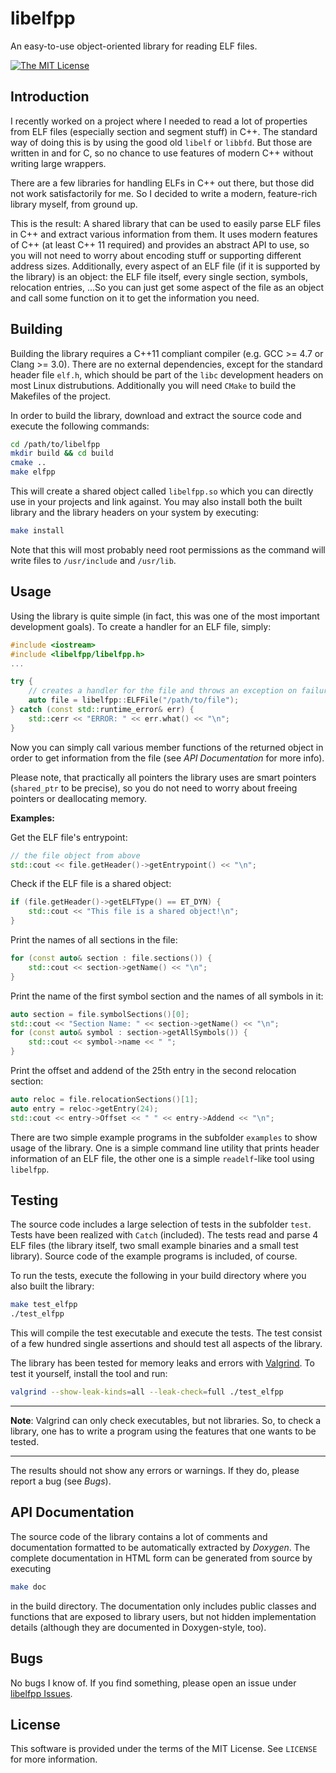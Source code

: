 # libelfpp

An easy-to-use object-oriented library for reading ELF files.

[![The MIT License](https://img.shields.io/badge/license-MIT-blue.svg?style=flat-square)](http://opensource.org/licenses/MIT)

## Introduction

I recently worked on a project where I needed to read a lot of properties from
ELF files (especially section and segment stuff) in C++. The standard way of
doing this is by using the good old `libelf` or `libbfd`. But those are written
in and for C, so no chance to use features of modern C++ without writing large
wrappers.

There are a few libraries for handling ELFs in C++ out there, but those did not
work satisfactorily for me. So I decided to write a modern, feature-rich library
myself, from ground up.

This is the result: A shared library that can be used to easily parse ELF files
in C++ and extract various information from them. It uses modern features of C++
(at least C++ 11 required) and provides an abstract API to use, so you will not
need to worry about encoding stuff or supporting different address sizes.
Additionally, every aspect of an ELF file (if it is supported by the library) is
an object: the ELF file itself, every single section, symbols, relocation
entries, ...So you can just get some aspect of the file as an object and call
some function on it to get the information you need.

## Building

Building the library requires a C++11 compliant compiler (e.g. GCC >= 4.7 or
Clang >= 3.0). There are no external dependencies, except for the standard
header file `elf.h`, which should be part of the `libc` development headers on
most Linux distrubutions. Additionally you will need `CMake` to build the
Makefiles of the project.

In order to build the library, download and extract the source code and execute
the following commands:

```bash
cd /path/to/libelfpp
mkdir build && cd build
cmake ..
make elfpp
```

This will create a shared object called `libelfpp.so` which you can directly use
in your projects and link against. You may also install both the built library
and the library headers on your system by executing:

```bash
make install
```

Note that this will most probably need root permissions as the command will
write files to `/usr/include` and `/usr/lib`.

## Usage

Using the library is quite simple (in fact, this was one of the most important
development goals). To create a handler for an ELF file, simply:

```c++
#include <iostream>
#include <libelfpp/libelfpp.h>
...

try {
    // creates a handler for the file and throws an exception on failure
    auto file = libelfpp::ELFFile("/path/to/file");
} catch (const std::runtime_error& err) {
    std::cerr << "ERROR: " << err.what() << "\n";
}
```

Now you can simply call various member functions of the returned object in order
to get information from the file (see _API Documentation_ for more info).

Please note, that practically all pointers the library uses are smart pointers
(`shared_ptr` to be precise), so you do not need to worry about freeing pointers
or deallocating memory.

**Examples:**

Get the ELF file's entrypoint:

```c++
// the file object from above
std::cout << file.getHeader()->getEntrypoint() << "\n";
```

Check if the ELF file is a shared object:

```c++
if (file.getHeader()->getELFType() == ET_DYN) {
    std::cout << "This file is a shared object!\n";
}
```

Print the names of all sections in the file:

```c++
for (const auto& section : file.sections()) {
    std::cout << section->getName() << "\n";
}
```

Print the name of the first symbol section and the names of all symbols in it:

```c++
auto section = file.symbolSections()[0];
std::cout << "Section Name: " << section->getName() << "\n";
for (const auto& symbol : section->getAllSymbols()) {
    std::cout << symbol->name << " ";
}
```

Print the offset and addend of the 25th entry in the second relocation section:

```c++
auto reloc = file.relocationSections()[1];
auto entry = reloc->getEntry(24);
std::cout << entry->Offset << " " << entry->Addend << "\n";
```

There are two simple example programs in the subfolder `examples` to show usage
of the library. One is a simple command line utility that prints header
information of an ELF file, the other one is a simple `readelf`-like tool using `libelfpp`.

## Testing

The source code includes a large selection of tests in the subfolder `test`.
Tests have been realized with `Catch` (included). The tests read and parse
4 ELF files (the library itself, two small example binaries and a small test
library). Source code of the example programs is included, of course.

To run the tests, execute the following in your build directory where you also
built the library:

```bash
make test_elfpp
./test_elfpp
```

This will compile the test executable and execute the tests. The test consist of
a few hundred single assertions and should test all aspects of the library.

The library has been tested for memory leaks and errors with
[Valgrind](http://www.valgrind.org/). To test it yourself, install the tool and
run:

```bash
valgrind --show-leak-kinds=all --leak-check=full ./test_elfpp
```

---

**Note**: Valgrind can only check executables, but not libraries. So, to check a
library, one has to write a program using the features that one wants to be
tested.

---

The results should not show any errors or warnings. If they do, please report
a bug (see _Bugs_).

## API Documentation

The source code of the library contains a lot of comments and documentation
formatted to be automatically extracted by _Doxygen_. The complete documentation
in HTML form can be generated from source by executing

```bash
make doc
```

in the build directory. The documentation only includes public classes and
functions that are exposed to library users, but not hidden implementation
details (although they are documented in Doxygen-style, too).

## Bugs

No bugs I know of. If you find something, please open an issue under [libelfpp Issues](https://github.com/Darth-Revan/libelfpp/issues).

## License

This software is provided under the terms of the MIT License. See `LICENSE` for
more information.